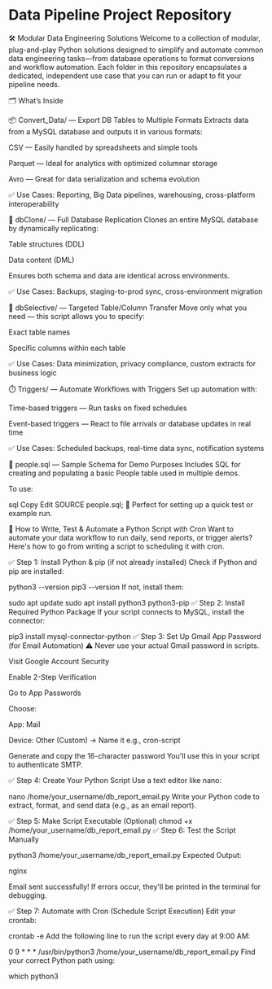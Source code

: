 # Data Pipeline Project Repository
🛠️ Modular Data Engineering Solutions
Welcome to a collection of modular, plug-and-play Python solutions designed to simplify and automate common data engineering tasks—from database operations to format conversions and workflow automation.
Each folder in this repository encapsulates a dedicated, independent use case that you can run or adapt to fit your pipeline needs.

🗂️ What’s Inside

📦 Convert_Data/ — Export DB Tables to Multiple Formats
Extracts data from a MySQL database and outputs it in various formats:

CSV — Easily handled by spreadsheets and simple tools

Parquet — Ideal for analytics with optimized columnar storage

Avro — Great for data serialization and schema evolution

✅ Use Cases: Reporting, Big Data pipelines, warehousing, cross-platform interoperability

🔁 dbClone/ — Full Database Replication
Clones an entire MySQL database by dynamically replicating:

Table structures (DDL)

Data content (DML)

Ensures both schema and data are identical across environments.

✅ Use Cases: Backups, staging-to-prod sync, cross-environment migration

🎯 dbSelective/ — Targeted Table/Column Transfer
Move only what you need — this script allows you to specify:

Exact table names

Specific columns within each table

✅ Use Cases: Data minimization, privacy compliance, custom extracts for business logic

⏱️ Triggers/ — Automate Workflows with Triggers
Set up automation with:

Time-based triggers — Run tasks on fixed schedules

Event-based triggers — React to file arrivals or database updates in real time

✅ Use Cases: Scheduled backups, real-time data sync, notification systems

👥 people.sql — Sample Schema for Demo Purposes
Includes SQL for creating and populating a basic People table used in multiple demos.

To use:

sql
Copy
Edit
SOURCE people.sql;
📌 Perfect for setting up a quick test or example run.

📌 How to Write, Test & Automate a Python Script with Cron
Want to automate your data workflow to run daily, send reports, or trigger alerts? Here's how to go from writing a script to scheduling it with cron.

✅ Step 1: Install Python & pip (if not already installed)
Check if Python and pip are installed:

python3 --version
pip3 --version
If not, install them:


sudo apt update
sudo apt install python3 python3-pip
✅ Step 2: Install Required Python Package
If your script connects to MySQL, install the connector:

pip3 install mysql-connector-python
✅ Step 3: Set Up Gmail App Password (for Email Automation)
⚠️ Never use your actual Gmail password in scripts.

Visit Google Account Security

Enable 2-Step Verification

Go to App Passwords

Choose:

App: Mail

Device: Other (Custom) → Name it e.g., cron-script

Generate and copy the 16-character password
You'll use this in your script to authenticate SMTP.

✅ Step 4: Create Your Python Script
Use a text editor like nano:

nano /home/your_username/db_report_email.py
Write your Python code to extract, format, and send data (e.g., as an email report).

✅ Step 5: Make Script Executable (Optional)
chmod +x /home/your_username/db_report_email.py
✅ Step 6: Test the Script Manually

python3 /home/your_username/db_report_email.py
Expected Output:

nginx

Email sent successfully!
If errors occur, they'll be printed in the terminal for debugging.

✅ Step 7: Automate with Cron (Schedule Script Execution)
Edit your crontab:


crontab -e
Add the following line to run the script every day at 9:00 AM:


0 9 * * * /usr/bin/python3 /home/your_username/db_report_email.py
Find your correct Python path using:


which python3
